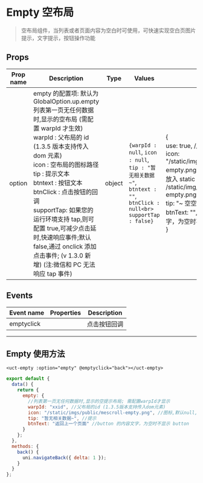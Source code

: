 # Empty 空布局

> 空布局组件，当列表或者页面内容为空白时可使用，可快速实现空白页图片提示，文字提示，按钮操作功能

## Props

| Prop name | Description                                                                                                                                                                                                                                                                                                                                                                                                                              | Type   | Values                                                                                                              | Default                                                                                                                                                                                                                                                       |
| --------- | ---------------------------------------------------------------------------------------------------------------------------------------------------------------------------------------------------------------------------------------------------------------------------------------------------------------------------------------------------------------------------------------------------------------------------------------- | ------ | ------------------------------------------------------------------------------------------------------------------- | ------------------------------------------------------------------------------------------------------------------------------------------------------------------------------------------------------------------------------------------------------------- |
| option    | empty 的配置项: 默认为 GlobalOption.up.empty<br>列表第一页无任何数据时,显示的空布局 (需配置 warpId 才生效)<br>warpId : 父布局的 id (1.3.5 版本支持传入 dom 元素)<br>icon : 空布局的图标路径<br>tip : 提示文本<br>btntext : 按钮文本<br>btnClick : 点击按钮的回调<br>supportTap: 如果您的运行环境支持 tap,则可配置 true,可减少点击延时,快速响应事件;默认 false,通过 onclick 添加点击事件; (v 1.3.0 新增) (注:微信和 PC 无法响应 tap 事件) | object | `{warpId : null`, `icon : null`, `tip : "暂无相关数据~"`, `btntext : ""`, `btnClick : null<br> supportTap : false}` | {<br> use: true, // 是否显示空布局<br> icon: "/static/imgs/public/mescroll-empty.png", // 图标路径 (建议放入 static 目录, 如 /static/img/mescroll-empty.png )<br> tip: "~ 空空如也 ~", // 提示<br> btnText: "", //button 的内容文字，为空时不显示 button<br>} |

## Events

| Event name | Properties | Description  |
| ---------- | ---------- | ------------ |
| emptyclick |            | 点击按钮回调 |

---

<!--
 * @Version: 1.0.0
 * @Author: 祸灵
 * @LastEditors: 祸灵
 * @Date: 2021-04-13 16:08:09
 * @LastEditTime: 2021-04-15 17:56:07
 * @Description:
-->

## Empty 使用方法

```vue
<uct-empty :option="empty" @emptyclick="back"></uct-empty>
```

```js
export default {
  data() {
    return {
      empty: {
        //列表第一页无任何数据时,显示的空提示布局; 需配置warpId才显示
        warpId: "xxid", //父布局的id (1.3.5版本支持传入dom元素)
        icon: "/static/imgs/public/mescroll-empty.png", //图标,默认null,支持网络图
        tip: "暂无相关数据~", //提示
        btnText: "返回上一个页面" //button 的内容文字，为空时不显示 button
      }
    };
  },
  methods: {
    back() {
      uni.navigateBack({ delta: 1 });
    }
  }
};
```
